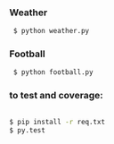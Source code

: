 ### Weather

 ```bash
  $ python weather.py
 ```
 
### Football
 
 ```bash
  $ python football.py
 ```
 
### to test and coverage:
 
 ```bash
 
 $ pip install -r req.txt
 $ py.test 
 ```
 

